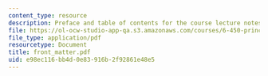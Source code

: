```yaml
---
content_type: resource
description: Preface and table of contents for the course lecture notes.
file: https://ol-ocw-studio-app-qa.s3.amazonaws.com/courses/6-450-principles-of-digital-communications-i-fall-2006/e98ec116bb4d0e83916b2f92861e48e5_front_matter.pdf
file_type: application/pdf
resourcetype: Document
title: front_matter.pdf
uid: e98ec116-bb4d-0e83-916b-2f92861e48e5
---
```

